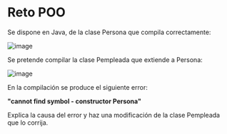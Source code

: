 # Reto POO

Se dispone en Java, de la clase Persona que compila correctamente:

![image](https://user-images.githubusercontent.com/91023374/148702513-77f16ae4-6687-419c-a4f3-03ce837b0ee6.png)

Se pretende compilar la clase Pempleada que extiende a Persona:

![image](https://user-images.githubusercontent.com/91023374/148702526-1cc0064d-c29f-4931-8aae-7093bc3bac69.png)

En la compilación se produce el siguiente error:

**"cannot find symbol - constructor Persona"**

Explica la causa del error y haz una modificación de la clase Pempleada que lo corrija.

